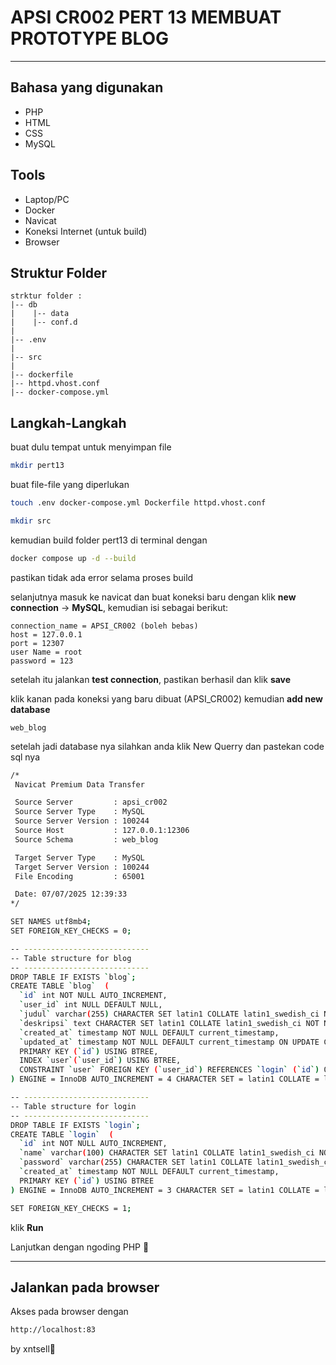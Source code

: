 # APSI CR002 PERT 13 MEMBUAT PROTOTYPE BLOG
---
## Bahasa yang digunakan
- PHP
- HTML
- CSS
- MySQL

## Tools
- Laptop/PC
- Docker
- Navicat
- Koneksi Internet (untuk build)
- Browser

## Struktur Folder
```
strktur folder : 
|-- db
|    |-- data
|    |-- conf.d
|    
|-- .env
|    
|-- src 
|
|-- dockerfile
|-- httpd.vhost.conf
|-- docker-compose.yml
```

## Langkah-Langkah
buat dulu tempat untuk menyimpan file
```bash
mkdir pert13
```

buat file-file yang diperlukan
```bash
touch .env docker-compose.yml Dockerfile httpd.vhost.conf
```
```bash
mkdir src
```

kemudian build folder pert13 di terminal dengan
```bash
docker compose up -d --build
```

pastikan tidak ada error selama proses build

selanjutnya masuk ke navicat dan buat koneksi baru dengan klik **new connection** -> **MySQL**, kemudian isi sebagai berikut:
```
connection_name = APSI_CR002 (boleh bebas)
host = 127.0.0.1
port = 12307
user Name = root
password = 123
```
setelah itu jalankan **test connection**, pastikan berhasil dan klik **save**

klik kanan pada koneksi yang baru dibuat (APSI_CR002) kemudian **add new database**  
```
web_blog
```

setelah jadi database nya silahkan anda klik New Querry dan pastekan code sql nya
```bash
/*
 Navicat Premium Data Transfer

 Source Server         : apsi_cr002
 Source Server Type    : MySQL
 Source Server Version : 100244
 Source Host           : 127.0.0.1:12306
 Source Schema         : web_blog

 Target Server Type    : MySQL
 Target Server Version : 100244
 File Encoding         : 65001

 Date: 07/07/2025 12:39:33
*/

SET NAMES utf8mb4;
SET FOREIGN_KEY_CHECKS = 0;

-- ----------------------------
-- Table structure for blog
-- ----------------------------
DROP TABLE IF EXISTS `blog`;
CREATE TABLE `blog`  (
  `id` int NOT NULL AUTO_INCREMENT,
  `user_id` int NULL DEFAULT NULL,
  `judul` varchar(255) CHARACTER SET latin1 COLLATE latin1_swedish_ci NOT NULL,
  `deskripsi` text CHARACTER SET latin1 COLLATE latin1_swedish_ci NOT NULL,
  `created_at` timestamp NOT NULL DEFAULT current_timestamp,
  `updated_at` timestamp NOT NULL DEFAULT current_timestamp ON UPDATE CURRENT_TIMESTAMP,
  PRIMARY KEY (`id`) USING BTREE,
  INDEX `user`(`user_id`) USING BTREE,
  CONSTRAINT `user` FOREIGN KEY (`user_id`) REFERENCES `login` (`id`) ON DELETE CASCADE ON UPDATE CASCADE
) ENGINE = InnoDB AUTO_INCREMENT = 4 CHARACTER SET = latin1 COLLATE = latin1_swedish_ci ROW_FORMAT = Dynamic;

-- ----------------------------
-- Table structure for login
-- ----------------------------
DROP TABLE IF EXISTS `login`;
CREATE TABLE `login`  (
  `id` int NOT NULL AUTO_INCREMENT,
  `name` varchar(100) CHARACTER SET latin1 COLLATE latin1_swedish_ci NOT NULL,
  `password` varchar(255) CHARACTER SET latin1 COLLATE latin1_swedish_ci NOT NULL,
  `created_at` timestamp NOT NULL DEFAULT current_timestamp,
  PRIMARY KEY (`id`) USING BTREE
) ENGINE = InnoDB AUTO_INCREMENT = 3 CHARACTER SET = latin1 COLLATE = latin1_swedish_ci ROW_FORMAT = Dynamic;

SET FOREIGN_KEY_CHECKS = 1;
```

klik **Run**

Lanjutkan dengan ngoding PHP 🍺

---

## Jalankan pada browser
Akses pada browser dengan
```bash 
http://localhost:83
```

by xntsell👻
